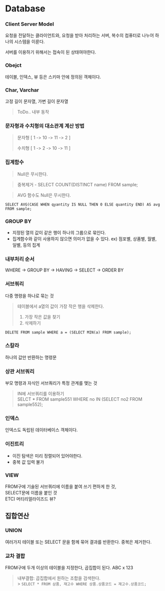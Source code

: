 # Database

### Client Server Model

요청을 전달하는 클라이언트와, 요청을 받아 처리하는 서버, 복수의 컴퓨터로 나누어 하나의 시스템을 이룬다.

서버를 이용하기 위해서는 접속이 된 상태여야한다.

### Obejct

테이블, 인덱스, 뷰 등은 스키마 안에 정의된 객체이다.

### Char, Varchar

고정 길이 문자열, 가변 길이 문자열

> ToDo.. 내부 동작

### 문자형과 수치형의 대소관계 계산 방법

> 문자형 [ 1 -> 10 -> 11 -> 2 ]
>
> 수치형 [ 1 -> 2 -> 10 -> 11 ]

### 집계함수

> Null은 무시한다. <br>

> 중복제거 - SELECT COUNT(DISTINCT name) FROM sample; <br>

> AVG 함수도 Null은 무시한다. <br>

```
SELECT AVG(CASE WHEN qyantity IS NULL THEN 0 ELSE quantity END) AS avg FROM sample;
```

### GROUP BY

- 지정된 열의 값이 같은 행이 하나의 그룹으로 묶인다.
- 집계함수와 같이 사용하지 않으면 의미가 없을 수 있다. ex) 점포별, 상품별, 월별, 일별, 등의 집계

### 내부처리 순서

WHERE -> GROUP BY -> HAVING -> SELECT -> ORDER BY

### 서브쿼리

다중 명령을 하나로 묶는 것

> 테이블에서 a열의 값이 가장 작은 행을 삭제한다. <br>
>
> 1. 가장 작은 값을 찾기 <br>
> 2. 삭제하기

```
DELETE FROM sample WHERE a = (SELECT MIN(a) FROM sample);
```

### 스칼라

하나의 값만 반환하는 명령문

### 상관 서브쿼리

부모 명령과 자식인 서브쿼리가 특정 관계를 맺는 것

> IN에 서브쿼리를 이용하기 <br>
> SELCT \* FROM sample551 WHERE no IN (SELECT no2 FROM sample552);

### 인덱스

인덱스도 독립된 데이터베이스 객체이다.

### 이진트리

- 이진 탐색은 미리 정렬되어 있어야한다.
- 중복 값 입력 불가

### VIEW

FROM구에 기술된 서브쿼리에 이름을 붙여 쓰기 편하게 한 것, <br>
SELECT문에 이름을 붙인 것 <br>
ETC) 머티리얼라이즈드 뷰?

## 집합연산

### UNION

여러가지 테이블 또는 SELECT 문을 함께 묶어 결과를 반환한다. 중복은 제거한다.

### 교차 결합

FROM구에 두개 이상의 테이블을 지정한다, 곱집합이 된다. ABC x 123

> 내부결합: 곱집합에서 원하는 조합을 검색한다. <br> > `SELECT * FROM 삼품, 재고수 WHERE 상품.상품코드 = 재고수.상품코드;`
